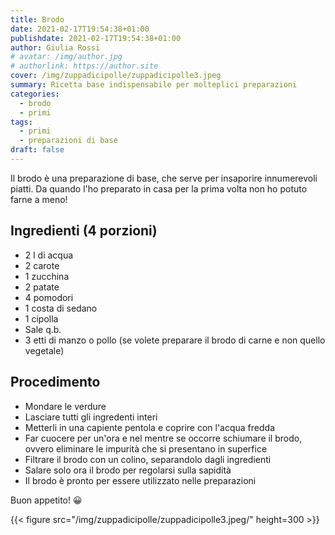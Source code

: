 ```yaml
---
title: Brodo
date: 2021-02-17T19:54:38+01:00
publishdate: 2021-02-17T19:54:38+01:00
author: Giulia Rossi
# avatar: /img/author.jpg
# authorlink: https://author.site
cover: /img/zuppadicipolle/zuppadicipolle3.jpeg
summary: Ricetta base indispensabile per molteplici preparazioni
categories:
  - brodo
  - primi
tags:
  - primi
  - preparazioni di base
draft: false
---
```


Il brodo è una preparazione di base, che serve per insaporire innumerevoli piatti.
Da quando l'ho preparato in casa per la prima volta non ho potuto farne a meno!


## Ingredienti (4 porzioni)

* 2 l di acqua
* 2 carote
* 1 zucchina
* 2 patate
* 4 pomodori
* 1 costa di sedano
* 1 cipolla
* Sale q.b.
* 3 etti di manzo o pollo (se volete preparare il brodo di carne e non quello vegetale)

## Procedimento

* Mondare le verdure
* Lasciare tutti gli ingredenti interi
* Metterli in una capiente pentola e coprire con l'acqua fredda
* Far cuocere per un'ora e nel mentre se occorre schiumare il brodo, ovvero eliminare le impurità che si presentano in superfice
* Filtrare il brodo con un colino, separandolo dagli ingredienti
* Salare solo ora il brodo per regolarsi sulla sapidità
* Il brodo è pronto per essere utilizzato nelle preparazioni

Buon appetito! 😀

   {{< figure src="/img/zuppadicipolle/zuppadicipolle3.jpeg/" height=300  >}}